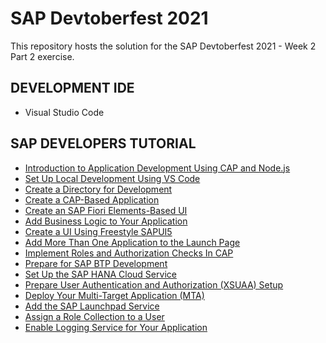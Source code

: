 # SAP Devtoberfest 2021

This repository hosts the solution for the SAP Devtoberfest 2021 - Week 2 Part 2 exercise.

## DEVELOPMENT IDE

- Visual Studio Code

## SAP DEVELOPERS TUTORIAL

- [Introduction to Application Development Using CAP and Node.js](https://developers.sap.com/tutorials/btp-app-introduction.html)
- [Set Up Local Development Using VS Code](https://developers.sap.com/tutorials/btp-app-set-up-local-development.html)
- [Create a Directory for Development](https://developers.sap.com/tutorials/btp-app-create-directory.html)
- [Create a CAP-Based Application](https://developers.sap.com/tutorials/btp-app-create-cap-application.html)
- [Create an SAP Fiori Elements-Based UI](https://developers.sap.com/tutorials/btp-app-create-ui-fiori-elements.html)
- [Add Business Logic to Your Application](https://developers.sap.com/tutorials/btp-app-cap-business-logic.html)
- [Create a UI Using Freestyle SAPUI5](https://developers.sap.com/tutorials/btp-app-create-ui-freestyle-sapui5.html)
- [Add More Than One Application to the Launch Page](https://developers.sap.com/tutorials/btp-app-launchpage.html)
- [Implement Roles and Authorization Checks In CAP](https://developers.sap.com/tutorials/btp-app-cap-roles.html)
- [Prepare for SAP BTP Development](https://developers.sap.com/tutorials/btp-app-prepare-btp.html)
- [Set Up the SAP HANA Cloud Service](https://developers.sap.com/tutorials/btp-app-hana-cloud-setup.html)
- [Prepare User Authentication and Authorization (XSUAA) Setup](https://developers.sap.com/tutorials/btp-app-prepare-xsuaa.html)
- [Deploy Your Multi-Target Application (MTA)](https://developers.sap.com/tutorials/btp-app-cap-mta-deployment.html)
- [Add the SAP Launchpad Service](https://developers.sap.com/tutorials/btp-app-launchpad-service.html)
- [Assign a Role Collection to a User](https://developers.sap.com/tutorials/btp-app-role-assignment.html)
- [Enable Logging Service for Your Application](https://developers.sap.com/tutorials/btp-app-logging.html)
